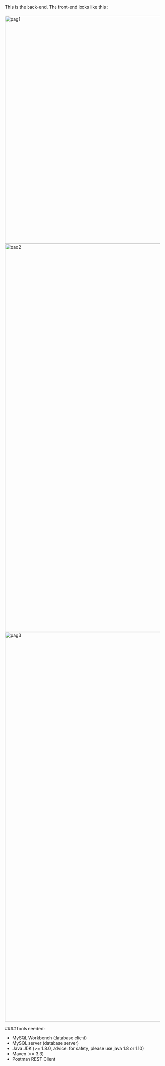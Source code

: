 This is the back-end. The front-end looks like this : 
####
<img width="739" alt="pag1" src="https://user-images.githubusercontent.com/48187656/113331845-19292080-9329-11eb-918a-bed25f5f9877.png">

<img width="1260" alt="pag2" src="https://user-images.githubusercontent.com/48187656/113331854-1c241100-9329-11eb-8ac0-7da91bebd6a7.png">

<img width="1264" alt="pag3" src="https://user-images.githubusercontent.com/48187656/113331864-1dedd480-9329-11eb-8d93-d018de550f91.png">

####Tools needed:
* MySQL Workbench (database client)
* MySQL server (database server)
* Java JDK (>= 1.8.0, advice: for safety, please use java 1.8 or 1.10)
* Maven (>= 3.3)
* Postman REST Client
